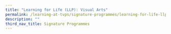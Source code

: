 ```yaml
---
title: "Learning for Life (LLP): Visual Arts"
permalink: /learning-at-tvps/signature-programmes/learning-for-life-llp-visual-arts
description: ""
third_nav_title: Signature Programmes
---
```

